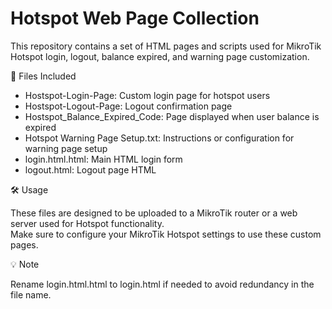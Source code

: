 # Hotspot Web Page Collection

This repository contains a set of HTML pages and scripts used for MikroTik Hotspot login, logout, balance expired, and warning page customization.

📁 Files Included

- Hostspot-Login-Page: Custom login page for hotspot users  
- Hostspot-Logout-Page: Logout confirmation page  
- Hostspot_Balance_Expired_Code: Page displayed when user balance is expired  
- Hotspot Warning Page Setup.txt: Instructions or configuration for warning page setup  
- login.html.html: Main HTML login form  
- logout.html: Logout page HTML

🛠️ Usage

These files are designed to be uploaded to a MikroTik router or a web server used for Hotspot functionality.  
Make sure to configure your MikroTik Hotspot settings to use these custom pages.

💡 Note

Rename login.html.html to login.html if needed to avoid redundancy in the file name.
